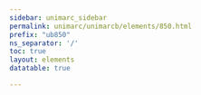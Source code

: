 ```yaml
---
sidebar: unimarc_sidebar
permalink: unimarc/unimarcb/elements/850.html
prefix: "ub850"
ns_separator: '/'
toc: true
layout: elements
datatable: true

---
```


